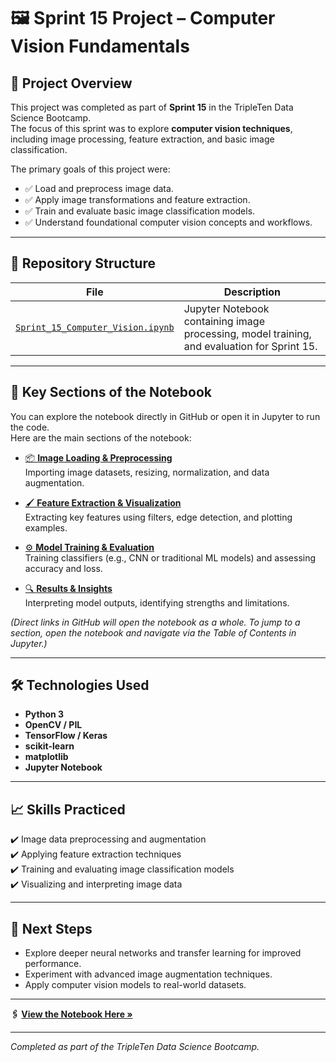 # 🖼️ Sprint 15 Project – Computer Vision Fundamentals

## 📌 Project Overview
This project was completed as part of **Sprint 15** in the TripleTen Data Science Bootcamp.  
The focus of this sprint was to explore **computer vision techniques**, including image processing, feature extraction, and basic image classification.

The primary goals of this project were:
- ✅ Load and preprocess image data.
- ✅ Apply image transformations and feature extraction.
- ✅ Train and evaluate basic image classification models.
- ✅ Understand foundational computer vision concepts and workflows.

---

## 📂 Repository Structure
| File | Description |
|------|-------------|
| [`Sprint_15_Computer_Vision.ipynb`](Sprint_15_Computer_Vision.ipynb) | Jupyter Notebook containing image processing, model training, and evaluation for Sprint 15. |

---

## 🚀 Key Sections of the Notebook
You can explore the notebook directly in GitHub or open it in Jupyter to run the code.  
Here are the main sections of the notebook:

- [📦 **Image Loading & Preprocessing**](Sprint_15_Computer_Vision.ipynb)  
  Importing image datasets, resizing, normalization, and data augmentation.

- [🖌️ **Feature Extraction & Visualization**](Sprint_15_Computer_Vision.ipynb)  
  Extracting key features using filters, edge detection, and plotting examples.

- [⚙️ **Model Training & Evaluation**](Sprint_15_Computer_Vision.ipynb)  
  Training classifiers (e.g., CNN or traditional ML models) and assessing accuracy and loss.

- [🔍 **Results & Insights**](Sprint_15_Computer_Vision.ipynb)  
  Interpreting model outputs, identifying strengths and limitations.

*(Direct links in GitHub will open the notebook as a whole. To jump to a section, open the notebook and navigate via the Table of Contents in Jupyter.)*

---

## 🛠️ Technologies Used
- **Python 3**
- **OpenCV / PIL**
- **TensorFlow / Keras**
- **scikit-learn**
- **matplotlib**
- **Jupyter Notebook**

---

## 📈 Skills Practiced
✔️ Image data preprocessing and augmentation  
✔️ Applying feature extraction techniques  
✔️ Training and evaluating image classification models  
✔️ Visualizing and interpreting image data

---

## 📌 Next Steps
- Explore deeper neural networks and transfer learning for improved performance.  
- Experiment with advanced image augmentation techniques.  
- Apply computer vision models to real-world datasets.

---

**🖇️ [View the Notebook Here »](Sprint_15_Computer_Vision.ipynb)**

---
*Completed as part of the TripleTen Data Science Bootcamp.*

